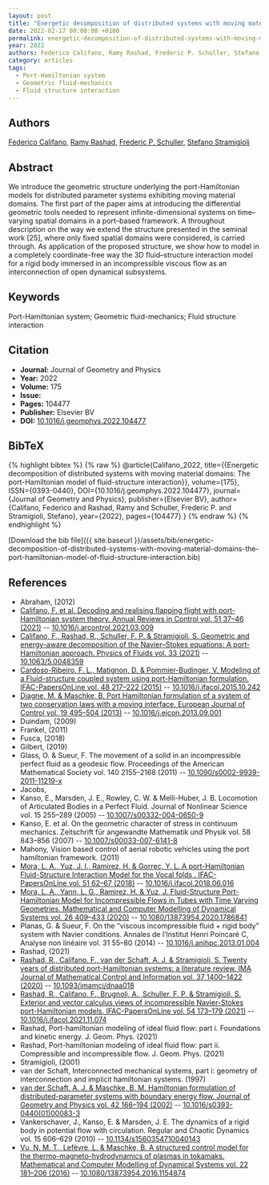 ```yaml
---
layout: post
title: "Energetic decomposition of distributed systems with moving material domains: The port-Hamiltonian model of fluid-structure interaction"
date: 2022-02-17 00:00:00 +0100
permalink: energetic-decomposition-of-distributed-systems-with-moving-material-domains-the-port-hamiltonian-model-of-fluid-structure-interaction
year: 2022
authors: Federico Califano, Ramy Rashad, Frederic P. Schuller, Stefano Stramigioli
category: articles
tags:
  - Port-Hamiltonian system
  - Geometric fluid-mechanics
  - Fluid structure interaction
---
```

 
## Authors
[Federico Califano](authors/federico-califano), [Ramy Rashad](authors/ramy-rashad), [Frederic P. Schuller](authors/frederic-p-schuller), [Stefano Stramigioli](authors/stefano-stramigioli)
 
## Abstract
We introduce the geometric structure underlying the port-Hamiltonian models for distributed parameter systems exhibiting moving material domains. The first part of the paper aims at introducing the differential geometric tools needed to represent infinite-dimensional systems on time–varying spatial domains in a port–based framework. A throughout description on the way we extend the structure presented in the seminal work [25], where only fixed spatial domains were considered, is carried through. As application of the proposed structure, we show how to model in a completely coordinate-free way the 3D fluid–structure interaction model for a rigid body immersed in an incompressible viscous flow as an interconnection of open dynamical subsystems.
 
## Keywords
Port-Hamiltonian system; Geometric fluid-mechanics; Fluid structure interaction
 
## Citation
- **Journal:** Journal of Geometry and Physics
- **Year:** 2022
- **Volume:** 175
- **Issue:** 
- **Pages:** 104477
- **Publisher:** Elsevier BV
- **DOI:** [10.1016/j.geomphys.2022.104477](https://doi.org/10.1016/j.geomphys.2022.104477)
 
## BibTeX
{% highlight bibtex %}
{% raw %}
@article{Califano_2022,
  title={{Energetic decomposition of distributed systems with moving material domains: The port-Hamiltonian model of fluid-structure interaction}},
  volume={175},
  ISSN={0393-0440},
  DOI={10.1016/j.geomphys.2022.104477},
  journal={Journal of Geometry and Physics},
  publisher={Elsevier BV},
  author={Califano, Federico and Rashad, Ramy and Schuller, Frederic P. and Stramigioli, Stefano},
  year={2022},
  pages={104477}
}
{% endraw %}
{% endhighlight %}
 
[Download the bib file]({{ site.baseurl }}/assets/bib/energetic-decomposition-of-distributed-systems-with-moving-material-domains-the-port-hamiltonian-model-of-fluid-structure-interaction.bib)
 
## References
- Abraham, (2012)
- [Califano, F. et al. Decoding and realising flapping flight with port-Hamiltonian system theory. Annual Reviews in Control vol. 51 37–46 (2021)](decoding-and-realising-flapping-flight-with-port-hamiltonian-system-theory) -- [10.1016/j.arcontrol.2021.03.009](https://doi.org/10.1016/j.arcontrol.2021.03.009)
- [Califano, F., Rashad, R., Schuller, F. P. & Stramigioli, S. Geometric and energy-aware decomposition of the Navier–Stokes equations: A port-Hamiltonian approach. Physics of Fluids vol. 33 (2021)](geometric-and-energy-aware-decomposition-of-the-navier-stokes-equations-a-port-hamiltonian-approach) -- [10.1063/5.0048359](https://doi.org/10.1063/5.0048359)
- [Cardoso-Ribeiro, F. L., Matignon, D. & Pommier-Budinger, V. Modeling of a Fluid-structure coupled system using port-Hamiltonian formulation. IFAC-PapersOnLine vol. 48 217–222 (2015)](modeling-of-a-fluid-structure-coupled-system-using-port-hamiltonian-formulation) -- [10.1016/j.ifacol.2015.10.242](https://doi.org/10.1016/j.ifacol.2015.10.242)
- [Diagne, M. & Maschke, B. Port Hamiltonian formulation of a system of two conservation laws with a moving interface. European Journal of Control vol. 19 495–504 (2013)](port-hamiltonian-formulation-of-a-system-of-two-conservation-laws-with-a-moving-interface) -- [10.1016/j.ejcon.2013.09.001](https://doi.org/10.1016/j.ejcon.2013.09.001)
- Duindam, (2009)
- Frankel, (2011)
- Fusca, (2018)
- Gilbert, (2019)
- Glass, O. & Sueur, F. The movement of a solid in an incompressible perfect fluid as a geodesic flow. Proceedings of the American Mathematical Society vol. 140 2155–2168 (2011) -- [10.1090/s0002-9939-2011-11219-x](https://doi.org/10.1090/s0002-9939-2011-11219-x)
- Jacobs,
- Kanso, E., Marsden, J. E., Rowley, C. W. & Melli-Huber, J. B. Locomotion of Articulated Bodies in a Perfect Fluid. Journal of Nonlinear Science vol. 15 255–289 (2005) -- [10.1007/s00332-004-0650-9](https://doi.org/10.1007/s00332-004-0650-9)
- Kanso, E. et al. On the geometric character of stress in continuum mechanics. Zeitschrift für angewandte Mathematik und Physik vol. 58 843–856 (2007) -- [10.1007/s00033-007-6141-8](https://doi.org/10.1007/s00033-007-6141-8)
- Mahony, Vision based control of aerial robotic vehicles using the port hamiltonian framework. (2011)
- [Mora, L. A., Yuz, J. I., Ramirez, H. & Gorrec, Y. L. A port-Hamiltonian Fluid-Structure Interaction Model for the Vocal folds . IFAC-PapersOnLine vol. 51 62–67 (2018)](a-port-hamiltonian-fluid-structure-interaction-model-for-the-vocal-folds) -- [10.1016/j.ifacol.2018.06.016](https://doi.org/10.1016/j.ifacol.2018.06.016)
- [Mora, L. A., Yann, L. G., Ramirez, H. & Yuz, J. Fluid-Structure Port-Hamiltonian Model for Incompressible Flows in Tubes with Time Varying Geometries. Mathematical and Computer Modelling of Dynamical Systems vol. 26 409–433 (2020)](fluid-structure-port-hamiltonian-model-for-incompressible-flows-in-tubes-with-time-varying-geometries) -- [10.1080/13873954.2020.1786841](https://doi.org/10.1080/13873954.2020.1786841)
- Planas, G. & Sueur, F. On the “viscous incompressible fluid + rigid body” system with Navier conditions. Annales de l’Institut Henri Poincaré C, Analyse non linéaire vol. 31 55–80 (2014) -- [10.1016/j.anihpc.2013.01.004](https://doi.org/10.1016/j.anihpc.2013.01.004)
- Rashad, (2021)
- [Rashad, R., Califano, F., van der Schaft, A. J. & Stramigioli, S. Twenty years of distributed port-Hamiltonian systems: a literature review. IMA Journal of Mathematical Control and Information vol. 37 1400–1422 (2020)](twenty-years-of-distributed-port-hamiltonian-systems-a-literature-review) -- [10.1093/imamci/dnaa018](https://doi.org/10.1093/imamci/dnaa018)
- [Rashad, R., Califano, F., Brugnoli, A., Schuller, F. P. & Stramigioli, S. Exterior and vector calculus views of incompressible Navier-Stokes port-Hamiltonian models. IFAC-PapersOnLine vol. 54 173–179 (2021)](exterior-and-vector-calculus-views-of-incompressible-navier-stokes-port-hamiltonian-models) -- [10.1016/j.ifacol.2021.11.074](https://doi.org/10.1016/j.ifacol.2021.11.074)
- Rashad, Port-hamiltonian modeling of ideal fluid flow: part i. Foundations and kinetic energy. J. Geom. Phys. (2021)
- Rashad, Port-hamiltonian modeling of ideal fluid flow: part ii. Compressible and incompressible flow. J. Geom. Phys. (2021)
- Stramigioli, (2001)
- van der Schaft, Interconnected mechanical systems, part i: geometry of interconnection and implicit hamiltonian systems. (1997)
- [van der Schaft, A. J. & Maschke, B. M. Hamiltonian formulation of distributed-parameter systems with boundary energy flow. Journal of Geometry and Physics vol. 42 166–194 (2002)](hamiltonian-formulation-of-distributed-parameter-systems-with-boundary-energy-flow) -- [10.1016/s0393-0440(01)00083-3](https://doi.org/10.1016/s0393-0440(01)00083-3)
- Vankerschaver, J., Kanso, E. & Marsden, J. E. The dynamics of a rigid body in potential flow with circulation. Regular and Chaotic Dynamics vol. 15 606–629 (2010) -- [10.1134/s1560354710040143](https://doi.org/10.1134/s1560354710040143)
- [Vu, N. M. T., Lefèvre, L. & Maschke, B. A structured control model for the thermo-magneto-hydrodynamics of plasmas in tokamaks. Mathematical and Computer Modelling of Dynamical Systems vol. 22 181–206 (2016)](a-structured-control-model-for-the-thermo-magneto-hydrodynamics-of-plasmas-in-tokamaks) -- [10.1080/13873954.2016.1154874](https://doi.org/10.1080/13873954.2016.1154874)

